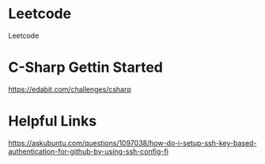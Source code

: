 # Leetcode
Leetcode

# C-Sharp Gettin Started
https://edabit.com/challenges/csharp
# Helpful Links
https://askubuntu.com/questions/1097038/how-do-i-setup-ssh-key-based-authentication-for-github-by-using-ssh-config-fi
